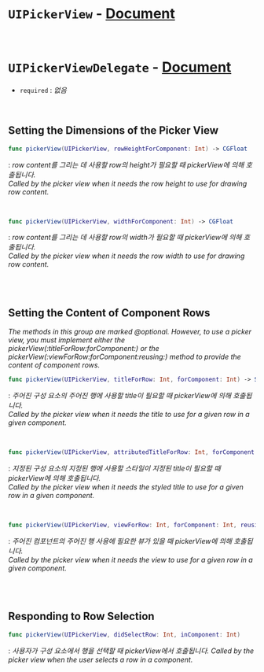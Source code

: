 # `UIPickerView` - [Document](https://developer.apple.com/documentation/uikit/uipickerview)


<br>


# `UIPickerViewDelegate` - [Document](https://developer.apple.com/documentation/uikit/uipickerviewdelegate)

- `required` : *없음*


<br>


## Setting the Dimensions of the Picker View

```swift
func pickerView(UIPickerView, rowHeightForComponent: Int) -> CGFloat
```
: *row content를 그리는 데 사용할 row의 height가 필요할 때 pickerView에 의해 호출됩니다.*
<br>*Called by the picker view when it needs the row height to use for drawing row content.*


<br>


```swift
func pickerView(UIPickerView, widthForComponent: Int) -> CGFloat
```
: *row content를 그리는 데 사용할 row의 width가 필요할 때 pickerView에 의해 호출됩니다.*
<br>*Called by the picker view when it needs the row width to use for drawing row content.*


<br>
<br>


## Setting the Content of Component Rows
*The methods in this group are marked @optional. However, to use a picker view, you must implement either the pickerView(_:titleForRow:forComponent:) or the pickerView(_:viewForRow:forComponent:reusing:) method to provide the content of component rows.*

```swift
func pickerView(UIPickerView, titleForRow: Int, forComponent: Int) -> String?
```
: *주어진 구성 요소의 주어진 행에 사용할 title이 필요할 때 pickerView에 의해 호출됩니다.*
<br>*Called by the picker view when it needs the title to use for a given row in a given component.*


<br>


```swift
func pickerView(UIPickerView, attributedTitleForRow: Int, forComponent: Int) -> NSAttributedString?
```
: *지정된 구성 요소의 지정된 행에 사용할 스타일이 지정된 title이 필요할 때 pickerView에 의해 호출됩니다.*
<br>*Called by the picker view when it needs the styled title to use for a given row in a given component.*


<br>


```swift
func pickerView(UIPickerView, viewForRow: Int, forComponent: Int, reusing: UIView?) -> UIView
```
: *주어진 컴포넌트의 주어진 행 사용에 필요한 뷰가 있을 때 pickerView에 의해 호출됩니다.*
<br>*Called by the picker view when it needs the view to use for a given row in a given component.*


<br>
<br>


## Responding to Row Selection

```swift
func pickerView(UIPickerView, didSelectRow: Int, inComponent: Int)
```
: *사용자가 구성 요소에서 행을 선택할 때 pickerView에서 호출됩니다.*
*Called by the picker view when the user selects a row in a component.*
